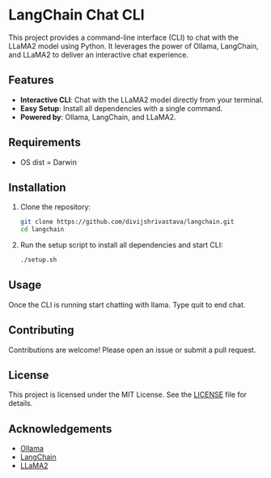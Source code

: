 # LangChain Chat CLI

This project provides a command-line interface (CLI) to chat with the LLaMA2 model using Python. It leverages the power of Ollama, LangChain, and LLaMA2 to deliver an interactive chat experience.

## Features

- **Interactive CLI**: Chat with the LLaMA2 model directly from your terminal.
- **Easy Setup**: Install all dependencies with a single command.
- **Powered by**: Ollama, LangChain, and LLaMA2.

## Requirements

- OS dist = Darwin

## Installation

1. Clone the repository:

    ```sh
    git clone https://github.com/divijshrivastava/langchain.git
    cd langchain
    ```

2. Run the setup script to install all dependencies and start CLI:

    ```sh
    ./setup.sh
    ```

## Usage

Once the CLI is running start chatting with llama. Type quit to end chat.

## Contributing

Contributions are welcome! Please open an issue or submit a pull request.

## License

This project is licensed under the MIT License. See the [LICENSE](LICENSE) file for details.

## Acknowledgements

- [Ollama](https://ollama.com)
- [LangChain](https://langchain.com)
- [LLaMA2](https://llama2.com)
